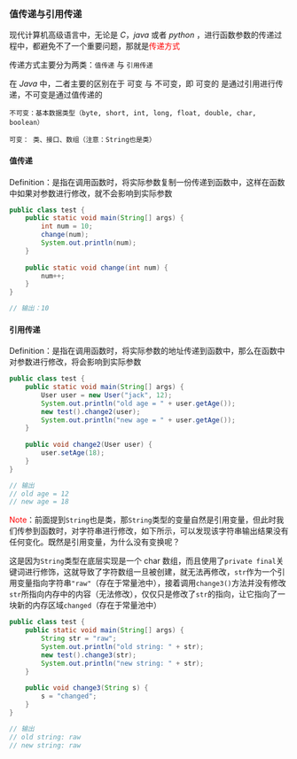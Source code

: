 ### 值传递与引用传递

现代计算机高级语言中，无论是 *C*，*java* 或者 *python* ，进行函数参数的传递过程中，都避免不了一个重要问题，那就是<font color=red>传递方式</font>

传递方式主要分为两类：`值传递` 与 `引用传递`

在 *Java* 中，二者主要的区别在于 可变 与 不可变，即 可变的 是通过引用进行传递，不可变是通过值传递的

```
不可变：基本数据类型（byte, short, int, long, float, double, char, boolean）

可变：	类、接口、数组（注意：String也是类）
```



#### 值传递

Definition：是指在调用函数时，将实际参数复制一份传递到函数中，这样在函数中如果对参数进行修改，就不会影响到实际参数

```java
public class test {
    public static void main(String[] args) {
        int num = 10;
        change(num);
        System.out.println(num);
    }
    
    public static void change(int num) {
        num++;
    }
}

// 输出：10
```



#### 引用传递

Definition：是指在调用函数时，将实际参数的地址传递到函数中，那么在函数中对参数进行修改，将会影响到实际参数

```java
public class test {
    public static void main(String[] args) {
        User user = new User("jack", 12);
        System.out.println("old age = " + user.getAge());
        new test().change2(user);
        System.out.println("new age = " + user.getAge());
    }
    
    public void change2(User user) {
        user.setAge(18);
    }
}

// 输出
// old age = 12
// new age = 18
```

<font color=red>Note</font>：前面提到`String`也是类，那`String`类型的变量自然是引用变量，但此时我们传参到函数时，对字符串进行修改，如下所示，可以发现该字符串输出结果没有任何变化。既然是引用变量，为什么没有变换呢？

这是因为`String`类型在底层实现是一个 char 数组，而且使用了`private final`关键词进行修饰，这就导致了字符数组一旦被创建，就无法再修改，`str`作为一个引用变量指向字符串`"raw"`（存在于常量池中），接着调用`change3()`方法并没有修改`str`所指向内存中的内容（无法修改），仅仅只是修改了`str`的指向，让它指向了一块新的内存区域`changed`（存在于常量池中）

```java
public class test {
    public static void main(String[] args) {
        String str = "raw";
        System.out.println("old string: " + str);
        new test().change3(str);
        System.out.println("new string: " + str);
    }
    
    public void change3(String s) {
        s = "changed";
    }
}

// 输出
// old string: raw
// new string: raw
```

